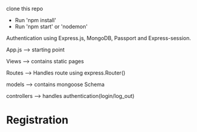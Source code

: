 clone this repo
* Run 'npm install'
* Run 'npm start' or 'nodemon'

Authentication using Express.js, MongoDB, Passport and Express-session.

App.js --> starting point 

Views --> contains static pages

Routes --> Handles route using express.Router()

models --> contains mongoose Schema

controllers --> handles authentication(login/log_out)


# Registration
